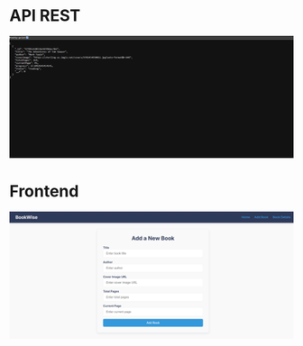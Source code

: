 # API REST

<p>
  <img src="./progressImages/api-rest.png" alt="Api-Rest data" />
</p>

# Frontend

<p>
  <img src="./progressImages/addBookPage.png" alt="Screenshot from a AddBookPage component, where you can see a form with some input" />
</p>
